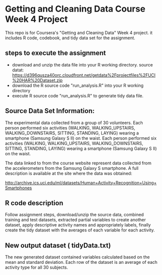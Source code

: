 # Getting and Cleaning Data Course Week 4 Project

This repo is for Coursera's "Getting and Cleaning Data" Week 4 project. it includes R code, codebook, and tidy data set for the assignment.

## steps to execute the assignment
* download and unzip the data file into your R working directory. source datat:
https://d396qusza40orc.cloudfront.net/getdata%2Fprojectfiles%2FUCI%20HAR%20Dataset.zip
* download the R source code "run_analysis.R" into your R working directory
* execute R source code "run_analysis.R" to generate tidy data file.

## Source Data Set Information:
The experimental data collected from a group of 30 volunteers. Each person performed six activities (WALKING, WALKING_UPSTAIRS, WALKING_DOWNSTAIRS, SITTING, STANDING, LAYING) wearing a smartphone (Samsung Galaxy S II) on the waist. Each person performed six activities (WALKING, WALKING_UPSTAIRS, WALKING_DOWNSTAIRS, SITTING, STANDING, LAYING) wearing a smartphone (Samsung Galaxy S II) on the waist.

The data linked to from the course website represent data collected from the accelerometers from the Samsung Galaxy S smartphone. A full description is available at the site where the data was obtained:

http://archive.ics.uci.edu/ml/datasets/Human+Activity+Recognition+Using+Smartphones

## R code description
Follow assignment steps, download/unzip the source data, combined training and test datasets, extracted partial variables to create another dataset, apply descriptive activity names and appropriately labels, finally create the tidy dataset with the averages of each variable for each activity.

## New output dataset ( tidyData.txt)
The new generated dataset contained variables calculated based on the mean and standard deviation. Each row of the dataset is an average of each activity type for all 30 subjects.

